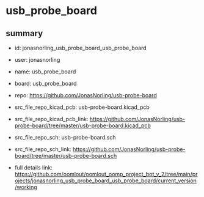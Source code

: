 # usb_probe_board
 
## summary 
* id: jonasnorling_usb_probe_board_usb_probe_board
* user: jonasnorling
* name: usb_probe_board
* board: usb_probe_board
* repo: https://github.com/JonasNorling/usb-probe-board
* src_file_repo_kicad_pcb: usb-probe-board.kicad_pcb
* src_file_repo_kicad_pcb_link: https://github.com/JonasNorling/usb-probe-board/tree/master/usb-probe-board.kicad_pcb


* src_file_repo_sch: usb-probe-board.sch
* src_file_repo_sch_link: https://github.com/JonasNorling/usb-probe-board/tree/master/usb-probe-board.sch
* full details link: https://github.com/oomlout/oomlout_oomp_project_bot_v_2/tree/main/projects/jonasnorling_usb_probe_board_usb_probe_board/current_version/working  







